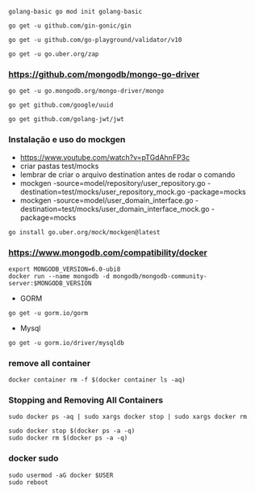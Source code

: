 ```shell
golang-basic go mod init golang-basic
```

```shell
go get -u github.com/gin-gonic/gin
```
```shell
go get -u github.com/go-playground/validator/v10
```
```shell
go get -u go.uber.org/zap
```

### https://github.com/mongodb/mongo-go-driver
```shell
go get -u go.mongodb.org/mongo-driver/mongo
```


```shell
go get github.com/google/uuid
```

```shell
go get github.com/golang-jwt/jwt
```

### Instalação e uso do mockgen
- https://www.youtube.com/watch?v=pTGdAhnFP3c
- criar pastas test/mocks
- lembrar de criar o arquivo destination antes de rodar o comando
-  mockgen -source=model/repository/user_repository.go -destination=test/mocks/user_repository_mock.go -package=mocks
-  mockgen -source=model/user_domain_interface.go -destination=test/mocks/user_domain_interface_mock.go -package=mocks
```shell
go install go.uber.org/mock/mockgen@latest
```

### https://www.mongodb.com/compatibility/docker
```shell
export MONGODB_VERSION=6.0-ubi8
docker run --name mongodb -d mongodb/mongodb-community-server:$MONGODB_VERSION
```

- GORM
```shell
go get -u gorm.io/gorm
```

- Mysql 
```shell
go get -u gorm.io/driver/mysqldb
```


### remove all container
```shell
docker container rm -f $(docker container ls -aq)
```

### Stopping and Removing All Containers
```shell
sudo docker ps -aq | sudo xargs docker stop | sudo xargs docker rm

sudo docker stop $(docker ps -a -q)
sudo docker rm $(docker ps -a -q)

```

### docker sudo
```shell
sudo usermod -aG docker $USER
sudo reboot
```
